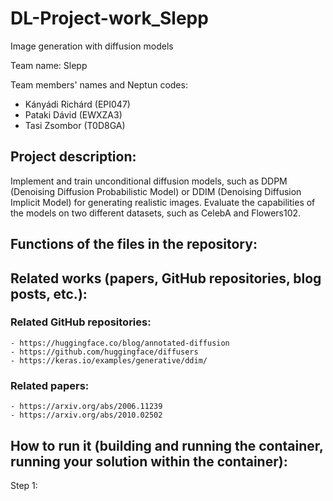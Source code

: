 # DL-Project-work_Slepp
Image generation with diffusion models

Team name: Slepp

Team members' names and Neptun codes: 
  - Kányádi Richárd (EPI047)
  - Pataki Dávid (EWXZA3)
  - Tasi Zsombor (T0D8GA)
  
## Project description:
  Implement and train unconditional diffusion models, such as DDPM (Denoising Diffusion Probabilistic Model) or DDIM (Denoising Diffusion Implicit Model) for generating realistic images. Evaluate the capabilities of the models on two different datasets, such as CelebA and Flowers102.

## Functions of the files in the repository:
  

## Related works (papers, GitHub repositories, blog posts, etc.):
  ### Related GitHub repositories:
    - https://huggingface.co/blog/annotated-diffusion
    - https://github.com/huggingface/diffusers
    - https://keras.io/examples/generative/ddim/

  ### Related papers:
    - https://arxiv.org/abs/2006.11239
    - https://arxiv.org/abs/2010.02502


## How to run it (building and running the container, running your solution within the container):

Step 1:
